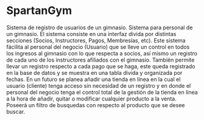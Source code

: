 # SpartanGym
Sistema de registro de usuarios de un gimnasio.
Sistema para personal de un gimnasio. El sistema consiste en una interfaz divida por distintas secciones (Socios, Instructores, Pagos, Membresías, etc). Este sistema fácilita al personal del negocio (Usuario) que se lleve un control en todos los ingresos al gimnasio con lo que respecta a socios, así mismo un registro de cada uno de los instructores afiliados con el gimnasio. También permite llevar un registro respecto a cada pago que se haga, este queda registrado en la base de datos y se muestra en una tabla divida y organizada por fechas. En un futuro se planea añadir una tienda en línea en la cual el usuario (cliente) tenga acceso sin necesidad de un registro y en donde el personal del negocio tenga el control total de la gestión de la tienda en línea a la hora de añadir, quitar o modificar cualquier producto a la venta. Poseerá un filtro de busquedas con respecto al producto que se desee buscar.
